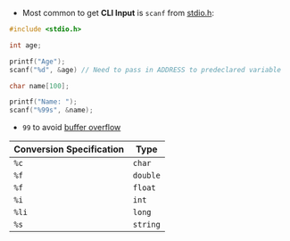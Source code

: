 - Most common to get **CLI Input** is `scanf` from [stdio.h](computer-science/docs/c/libraries.md):

```c
#include <stdio.h>

int age;

printf("Age");
scanf("%d", &age) // Need to pass in ADDRESS to predeclared variable

char name[100];

printf("Name: ");
scanf("%99s", &name); 
```

- `99` to avoid [buffer overflow](globals-heap-stack.md)
 
| Conversion Specification | Type     |
| ------------------------ | -------- |
| `%c`                     | `char`   |
| `%f`                     | `double` |
| `%f`                     | `float`  |
| `%i`                     | `int`    |
| `%li`                    | `long`   |
| `%s`                     | `string` |